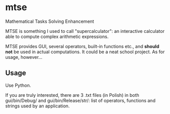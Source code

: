 # mtse
Mathematical Tasks Solving Enhancement

MTSE is something I used to call "supercalculator": an interactive calculator able to compute complex arithmetic expressions.

MTSE provides GUI, several operators, built-in functions etc., and **should not** be used in actual computations. It could be a neat school project. As for usage, however...

## Usage
Use Python.

If you are truly interested, there are 3 .txt files (in Polish) in both gui/bin/Debug/ and gui/bin/Release/str/: list of operators, functions and strings used by an application.
